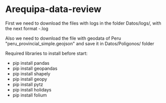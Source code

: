 # Arequipa-data-review
First we need to download the files with logs in the folder Datos/logs/, with the next format <number>-<date-logs>.log

Also we need to download the file with geodata of Peru "peru_provincial_simple.geojson" and save it in Datos/Poligonos/ folder

Required libraries to install before start:
- pip install pandas
- pip install geopandas
- pip install shapely
- pip install geopy
- pip install pytz
- pip install holidays
- pip install folium
